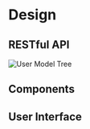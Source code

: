 # Design

## RESTful API

![User Model Tree](https://dl.dropboxusercontent.com/u/61518573/locus-diagrams/Locus-User-Tree.svg)

## Components

## User Interface
